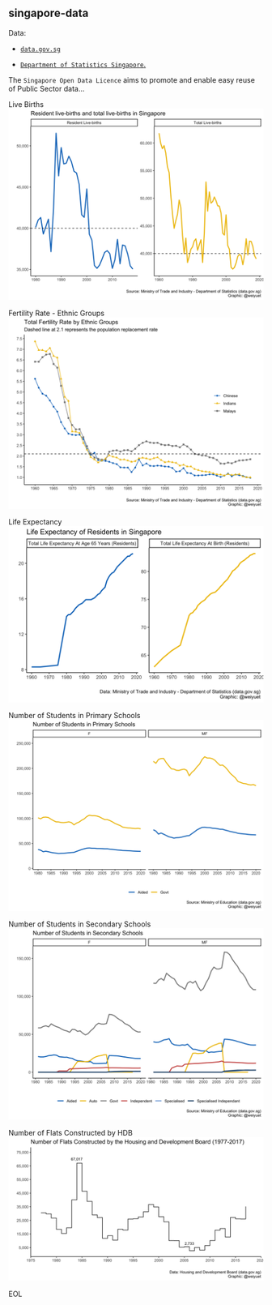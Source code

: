 ## singapore-data

Data:
  - [`data.gov.sg`](https://data.gov.sg/open-data-licence)
  
  - [`Department of Statistics Singapore`.](https://www.singstat.gov.sg/)
  
The `Singapore Open Data Licence` aims to promote and enable easy reuse of Public Sector data...

Live Births
![](https://github.com/weiyuet/singapore-data/blob/main/figures/resident-and-total-live-births.png)

Fertility Rate - Ethnic Groups
![](https://github.com/weiyuet/singapore-data/blob/main/figures/fertility-rate-ethnic-groups.png)

Life Expectancy
![](https://github.com/weiyuet/singapore-data/blob/main/figures/life-expectancy.png)

Number of Students in Primary Schools
![](https://github.com/weiyuet/singapore-data/blob/main/figures/primary-school-students.png)

Number of Students in Secondary Schools
![](https://github.com/weiyuet/singapore-data/blob/main/figures/secondary-school-students.png)

Number of Flats Constructed by HDB
![](https://github.com/weiyuet/singapore-data/blob/main/figures/flats-constructed.png)

EOL